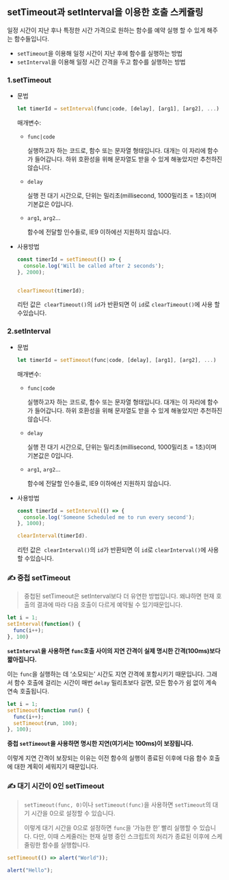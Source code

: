 ## setTimeout과 setInterval을 이용한 호출 스케쥴링

일정 시간이 지난 후나 특정한 시간 가격으로 원하는 함수를 예약 실행 할 수 있게 해주는 함수들입니다.

- `setTimeout`을 이용해 일정 시간이 지난 후에 함수를 실행하는 방법
- `setInterval`을 이용해 일정 시간 간격을 두고 함수를 실행하는 방법

### 1.setTimeout

* 문법

  ```js
  let timerId = setInterval(func|code, [delay], [arg1], [arg2], ...)
  ```

  매개변수:

  * `func|code`

    실행하고자 하는 코드로, 함수 또는 문자열 형태입니다. 대개는 이 자리에 함수가 들어갑니다. 하위 호환성을 위해 문자열도 받을 수 있게 해놓았지만 추천하진 않습니다.

  * `delay`

    실행 전 대기 시간으로, 단위는 밀리초(millisecond, 1000밀리초 = 1초)이며 기본값은 0입니다.

  * `arg1`, `arg2`…

    함수에 전달할 인수들로, IE9 이하에선 지원하지 않습니다.

* 사용방법

  ```js
  const timerId = setTimeout(() => {
    console.log('Will be called after 2 seconds');
  }, 2000);
  
  
  clearTimeout(timerId);
  ```

  리턴 값은``` clearTimeout()```의 ```id```가 반환되면 이 ```id```로 ```clearTimeout()```에 사용 할 수있습니다.

### 2.setInterval

* 문법

  ```js
  let timerId = setTimeout(func|code, [delay], [arg1], [arg2], ...)
  ```

  매개변수:

  * `func|code`

    실행하고자 하는 코드로, 함수 또는 문자열 형태입니다. 대개는 이 자리에 함수가 들어갑니다. 하위 호환성을 위해 문자열도 받을 수 있게 해놓았지만 추천하진 않습니다.

  * `delay`

    실행 전 대기 시간으로, 단위는 밀리초(millisecond, 1000밀리초 = 1초)이며 기본값은 0입니다.

  * `arg1`, `arg2`…

    함수에 전달할 인수들로, IE9 이하에선 지원하지 않습니다.

* 사용방법

  ```js
  const timerId = setInterval(() => {
    console.log('Someone Scheduled me to run every second');
  }, 1000);
  
  clearInterval(timerId).
  ```

  리턴 값은``` clearInterval()```의 ```id```가 반환되면 이 ```id```로 ```clearInterval()```에 사용 할 수있습니다.

### :writing_hand: 중첩 setTimeout

> 중첩된 setTimeout은 setInterval보다 더 유연한 방법입니다. 왜냐하면 현재 호출의 결과에 따라 다음 호출이 다르게 예약될 수 있기때문입니다.

```js
let i = 1;
setInterval(function() {
  func(i++);
}, 100)
```

**`setInterval`을 사용하면 `func`호출 사이의 지연 간격이 실제 명시한 간격(100ms)보다 짧아집니다.**

이는 `func`을 실행하는 데 ‘소모되는’ 시간도 지연 간격에 포함시키기 때문입니다.  그래서  함수 호출에 걸리는 시간이 매번 `delay` 밀리초보다 길면, 모든 함수가 쉼 없이 계속 연속 호출됩니다.

```js
let i = 1;
setTimeout(function run() {
  func(i++);
  setTimeout(run, 100);
}, 100);
```

**중첩 `setTimeout`을 사용하면 명시한 지연(여기서는 100ms)이 보장됩니다.**

이렇게 지연 간격이 보장되는 이유는 이전 함수의 실행이 종료된 이후에 다음 함수 호출에 대한 계획이 세워지기 때문입니다.

### :writing_hand: 대기 시간이 0인 setTimeout

> `setTimeout(func, 0)`이나 `setTimeout(func)`을 사용하면 `setTimeout`의 대기 시간을 0으로 설정할 수 있습니다.
>
> 이렇게 대기 시간을 0으로 설정하면 `func`을 ‘가능한 한’ 빨리 실행할 수 있습니다. 다만, 이때 스케줄러는 현재 실행 중인 스크립트의 처리가 종료된 이후에 스케줄링한 함수를 실행합니다.

```js
setTimeout(() => alert("World"));

alert("Hello");
```



